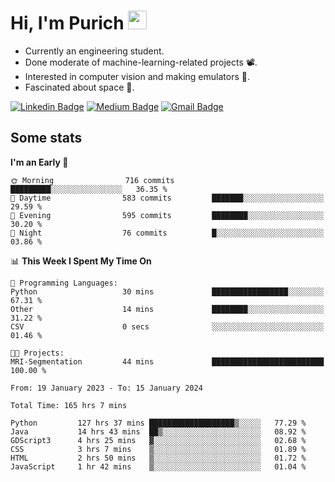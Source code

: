 <h1 align="left">Hi, I'm Purich
<img src="https://media.giphy.com/media/hvRJCLFzcasrR4ia7z/giphy.gif" width="30px"/></h1>

* Currently an engineering student.
* Done moderate of machine-learning-related projects :film_projector:.
* Interested in computer vision and making emulators :space_invader:.
* Fascinated about space :milky_way:.

[![Linkedin Badge](https://img.shields.io/badge/-Purich-blue?style=flat-square&logo=Linkedin&logoColor=white&link=https://www.linkedin.com/in/purich-siritip-16b3b3255/)](https://www.linkedin.com/in/purich-siritip-16b3b3255) [![Medium Badge](https://img.shields.io/badge/-@purich-gray?style=flat-square&labelColor=000000&logo=Medium&link=https://medium.com/@phuritsiritip)](https://medium.com/@phuritsiritip)
[![Gmail Badge](https://img.shields.io/badge/-mark.phurit@gmail.com-c14438?style=flat-square&logo=Gmail&logoColor=white&link=mailto:mark.phurit@gmail.com)](mailto:mark.phurit@gmail.com)

## Some stats

  
  <!--START_SECTION:waka-->
**I'm an Early 🐤** 

```text
🌞 Morning                716 commits         █████████░░░░░░░░░░░░░░░░   36.35 % 
🌆 Daytime                583 commits         ███████░░░░░░░░░░░░░░░░░░   29.59 % 
🌃 Evening                595 commits         ████████░░░░░░░░░░░░░░░░░   30.20 % 
🌙 Night                  76 commits          █░░░░░░░░░░░░░░░░░░░░░░░░   03.86 % 
```


📊 **This Week I Spent My Time On** 

```text
💬 Programming Languages: 
Python                   30 mins             █████████████████░░░░░░░░   67.31 % 
Other                    14 mins             ████████░░░░░░░░░░░░░░░░░   31.22 % 
CSV                      0 secs              ░░░░░░░░░░░░░░░░░░░░░░░░░   01.46 % 

🐱‍💻 Projects: 
MRI-Segmentation         44 mins             █████████████████████████   100.00 % 
```


<!--END_SECTION:waka-->

  <!--START_SECTION:waka-simple-->

```text
From: 19 January 2023 - To: 15 January 2024

Total Time: 165 hrs 7 mins

Python         127 hrs 37 mins ███████████████████▒░░░░░   77.29 %
Java           14 hrs 43 mins  ██▒░░░░░░░░░░░░░░░░░░░░░░   08.92 %
GDScript3      4 hrs 25 mins   ▓░░░░░░░░░░░░░░░░░░░░░░░░   02.68 %
CSS            3 hrs 7 mins    ▒░░░░░░░░░░░░░░░░░░░░░░░░   01.89 %
HTML           2 hrs 50 mins   ▒░░░░░░░░░░░░░░░░░░░░░░░░   01.72 %
JavaScript     1 hr 42 mins    ▒░░░░░░░░░░░░░░░░░░░░░░░░   01.04 %
```

<!--END_SECTION:waka-simple-->

  <!--![Anurag's GitHub stats](https://github-readme-stats.vercel.app/api?username=vikimark&show_icons=true&theme=gruvbox_light)-->
  
<!--
**vikimark/vikimark** is a ✨ _special_ ✨ repository because its `README.md` (this file) appears on your GitHub profile.

Here are some ideas to get you started:

- 🔭 I’m currently working on ...
- 🌱 I’m currently learning ...
- 👯 I’m looking to collaborate on ...
- 🤔 I’m looking for help with ...
- 💬 Ask me about ...
- 📫 How to reach me: ...
- 😄 Pronouns: ...
- ⚡ Fun fact: ...
-->
